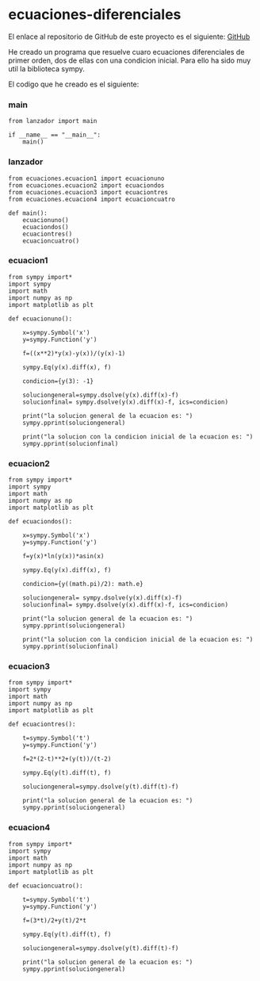 # ecuaciones-diferenciales

El enlace al repositorio de GitHub de este proyecto es el siguiente: [GitHub](https://github.com/jzazooro/ecuaciones-diferenciales.git)

He creado un programa que resuelve cuaro ecuaciones diferenciales de primer orden, dos de ellas con una condicion inicial. Para ello ha sido muy util la biblioteca sympy.

El codigo que he creado es el siguiente:

### main

```
from lanzador import main

if __name__ == "__main__":
    main()
```

### lanzador

```
from ecuaciones.ecuacion1 import ecuacionuno
from ecuaciones.ecuacion2 import ecuaciondos
from ecuaciones.ecuacion3 import ecuaciontres
from ecuaciones.ecuacion4 import ecuacioncuatro

def main():
    ecuacionuno()
    ecuaciondos()
    ecuaciontres()
    ecuacioncuatro()
```

### ecuacion1

```
from sympy import*
import sympy
import math
import numpy as np
import matplotlib as plt

def ecuacionuno():

    x=sympy.Symbol('x')
    y=sympy.Function('y')

    f=((x**2)*y(x)-y(x))/(y(x)-1)

    sympy.Eq(y(x).diff(x), f)

    condicion={y(3): -1}

    soluciongeneral=sympy.dsolve(y(x).diff(x)-f)
    solucionfinal= sympy.dsolve(y(x).diff(x)-f, ics=condicion)

    print("la solucion general de la ecuacion es: ")
    sympy.pprint(soluciongeneral)

    print("la solucion con la condicion inicial de la ecuacion es: ")
    sympy.pprint(solucionfinal)
```

### ecuacion2

```
from sympy import*
import sympy
import math
import numpy as np
import matplotlib as plt

def ecuaciondos():

    x=sympy.Symbol('x')
    y=sympy.Function('y')

    f=y(x)*ln(y(x))*asin(x)

    sympy.Eq(y(x).diff(x), f)

    condicion={y((math.pi)/2): math.e}

    soluciongeneral= sympy.dsolve(y(x).diff(x)-f)
    solucionfinal= sympy.dsolve(y(x).diff(x)-f, ics=condicion)

    print("la solucion general de la ecuacion es: ")
    sympy.pprint(soluciongeneral)
    
    print("la solucion con la condicion inicial de la ecuacion es: ")
    sympy.pprint(solucionfinal)
```
### ecuacion3

```
from sympy import*
import sympy
import math
import numpy as np
import matplotlib as plt

def ecuaciontres():

    t=sympy.Symbol('t')
    y=sympy.Function('y')

    f=2*(2-t)**2+(y(t))/(t-2)

    sympy.Eq(y(t).diff(t), f)

    soluciongeneral=sympy.dsolve(y(t).diff(t)-f)

    print("la solucion general de la ecuacion es: ")
    sympy.pprint(soluciongeneral)
```

### ecuacion4

```
from sympy import*
import sympy
import math
import numpy as np
import matplotlib as plt

def ecuacioncuatro():

    t=sympy.Symbol('t')
    y=sympy.Function('y')

    f=(3*t)/2+y(t)/2*t

    sympy.Eq(y(t).diff(t), f)

    soluciongeneral=sympy.dsolve(y(t).diff(t)-f)
    
    print("la solucion general de la ecuacion es: ")
    sympy.pprint(soluciongeneral)
```
